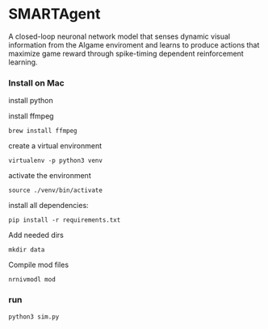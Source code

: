 # SMARTAgent
A closed-loop neuronal network model that senses dynamic visual information from the AIgame enviroment and learns to produce actions that maximize game reward through spike-timing dependent reinforcement learning.

### Install on Mac

install python

install ffmpeg

    brew install ffmpeg

create a virtual environment

    virtualenv -p python3 venv

activate the environment

    source ./venv/bin/activate

install all dependencies:

    pip install -r requirements.txt

Add needed dirs

    mkdir data

Compile mod files

    nrnivmodl mod

### run 

    python3 sim.py
